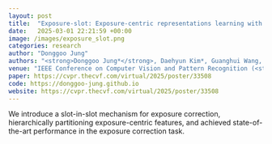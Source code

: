 ```yaml
---
layout: post
title:  "Exposure-slot: Exposure-centric representations learning with Slot-in-Slot Attention for Region-aware Exposure Correction"
date:   2025-03-01 22:21:59 +00:00
image: /images/exposure_slot.png
categories: research
author: "Donggoo Jung"
authors: "<strong>Donggoo Jung*</strong>, Daehyun Kim*, Guanghui Wang, TaeHyun Kim"
venue: "IEEE Conference on Computer Vision and Pattern Recognition (<strong>CVPR</strong>)"
paper: https://cvpr.thecvf.com/virtual/2025/poster/33508
code: https://donggoo-jung.github.io
website: https://cvpr.thecvf.com/virtual/2025/poster/33508
---
```

We introduce a slot-in-slot mechanism for exposure correction, hierarchically partitioning exposure-centric features, and achieved state-of-the-art performance in the exposure correction task.

